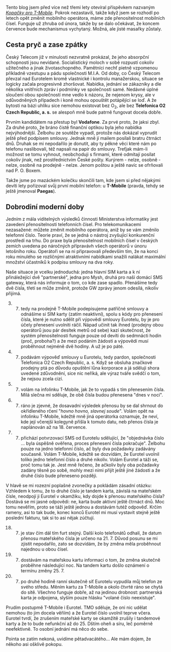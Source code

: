 <!-- dcterms:identifier = riderweblog#228 -->
<!-- dcterms:title = Kopačky pro Eurotel -->
<!-- dcterms:abstract = Tento blog jsem před více než třemi lety otevíral příspěvkem nazvaným Kopačky pro T-Mobile. Pokrok nezastavíš, takže když jsem se rozhodl po letech opět změnit mobilního operátora, máme zde přenositelnost mobilních čísel. Funguje už zhruba od února, takže by se dalo očekávat, že koncem července bude mechanismus vychytaný. Možná, ale jisté masařky zůstaly. -->
<!-- np9:categoryId = 2 -->
<!-- x4w:category = Lidé a jiná zvěř -->
<!-- np9:authorId = 1 -->
<!-- np9:authorEmail = michal.valasek@altairis.cz -->
<!-- dcterms:creator = Michal Altair Valášek -->
<!-- dcterms:created = 2006-07-21T09:13:26.547+02:00 -->
<!-- dcterms:dateAccepted = 2006-07-21T09:13:26.547+02:00 -->

Tento blog jsem před více než třemi lety otevíral příspěvkem nazvaným *[Kopačky pro T-Mobile](https://www.weblog.rider.cz/Articles/2-kopacky-pro-t-mobile.aspx)*. Pokrok nezastavíš, takže když jsem se rozhodl po letech opět změnit mobilního operátora, máme zde přenositelnost mobilních čísel. Funguje už zhruba od února, takže by se dalo očekávat, že koncem července bude mechanismus vychytaný. Možná, ale jisté masařky zůstaly.

## Cesta pryč a zase zpátky

Český Telecom již v minulosti nezvratně prokázal, že jeho absorpční schopnosti jsou nevídané. Socialistický moloch v sobě rozpustí cokoliv užitečného a jinak životaschopného. Pamětníci nechť pietně vzpomenou příkladně vzestupu a pádu společnosti M.I.A. Od doby, co Český Telecom převzal nad Eurotelem kromě vlastnické i kontrolu manažerskou, situace se logicky začala progresivně zhoršovat. Nabídka, jednání se zákazníky a dle několika vnitřních zpráv i podmínky ve společnosti samé. Nedávné úplné sloučení obou společností mne vedlo k názoru, že nejenom krysy, ale v odůvodněných případech i koně mohou opouštět potápějící se loď. A že bytosti na bázi uhlíku sice nemohou existovat bez O<sub>2</sub>, ale bez **Telefonica O2 Czech Republic, a. s.** se alespoň mně bude patrně fungovat docela dobře.

Prvním kandidátem na přestup byl **Vodafone**. Za prvé proto, že jaksi zbyl. Za druhé proto, že bráno čistě finanční optikou byla jeho nabídka nejvýhodnější. Želbohu ze soutěže vypadl, protože nás dokázal vyprudit ještě před podpisem smlouvy. Jednak mně jí mailem posílali bratru čtrnáct dnů. Druhak se mi nepodařilo je donutit, aby ty pěkné věci které nám po telefonu naslibovali, též napsali na papír do smlouvy. Treťjak mám-li možnost se tomu vyhnout, neobchoduji s firmami, které odmítají posílat cokoliv jinak, než prostřednictvím České pošty. Kurýrem - nelze, osobně - nelze, osobně na prodejně - nelze. Jenom poštou a ještě navíc se ofrňovali nad P. O. Boxem.

Takže jsme po mazáckém kolečku skončili tam, kde jsem si před nějakými devíti lety pořizoval svůj první mobilní telefon: u **T-Mobile** (pravda, tehdy se ještě jmenoval **Paegas**).

## Dobrodiní moderní doby

Jedním z mála viditelných výsledků činnosti Ministerstva informatiky jest zavedení přenositelnosti telefonních čísel. Pro telekomunikacemi nezasažené: můžete změnit mobilního operátora, aniž by se vám změnilo telefonní číslo. Teorie praví, že se jedná o nástroj zvyšující konkurenční prostředí na trhu. Do praxe byla přenositelnost mobilních čísel v českých zemích uvedena po náročných přípravávh všech operátorů v únoru letošního roku. Operátoři se na ni připravovali především tím, že na konci roku minulého se rozličnými atraktivními nabídkami snažili nalákat maximální množství účastníků k podpisu smlouvy na dva roky. 

Naše situace je vcelku jednoduchá: jedna hlavní SIM karta a k ní přináležející dvě "partnerské", jedna pro Mysh, druhá pro naši domácí SMS gateway, která nás informuje o tom, co kde zase spadlo. Přenášíme tedy dvě čísla, třetí se může změnit, protože GW zprávy jenom odesílá, nikoliv přijímá.

3. 7. tedy na prodejně T-Mobile podepisujeme patřičné smlouvy a odnášíme si SIM karty (zatím neaktivní), spolu s kódy pro přenesení čísla, které je nutno sdělit při výpovědi smlouvy Eurotelu, by je pro účely přenesení uvolniti ráčil. Nápad učinit tak ihned (prodejny obou operátorů jsou pár desítek metrů od sebe) kazí skutečnost, že systém přenositelnosti funguje pouze od devíti do sedmnácti hodin (proč, proboha?) a že mezi podáním žádosti a výpovědí musí proběhnout nejméně dvě hodiny. A už je po páté.

4. 7. podávám výpověď smlouvy u Eurotelu, tedy pardon, společnosti Telefonica O2 Czech Republic, a. s. Když se obsluha značkové prodejny ptá po důvodu opuštění lůna korporace a já sděluji shora uvedené zdůvodnění, sice nic neříká, ale výraz tváře svědčí o tom, že nejsou zcela cizí.

10. 7. volám na infolinku T-Mobile, jak že to vypadá s tím přenesením čísla. Milá slečna mi sděluje, že obě čísla budou přenesena "dnes v noci".

11. 7. ráno je zjevné, že dosavadní výsledek přenosu by se dal shrnout do okřídleného rčení "*hovno hovno, slavnej soude*". Volám opět na infolinku T-Mobile, kdežtě mně jiná operátorka oznamuje, že neví, kde její včerejší kolegyně přišla k tomuto datu, neb přenos čísla je naplánován až na 18. července.

17. 7. přichází potvrzovací SMS od Eurotelu sdělující, že "objednávka číslo ... byla úspěšně ověřena, proces přenesení čísla pokračuje". Želbohu pouze na jedno telefonní číslo, ač byly dva požadavky zadávány současně. Volám T-Mobile, kdežtě se dozvídám, že Eurotel uvolnil toliko jedno telefonní číslo a druhé nikoliv. Volám Eurotel a táži se, proč tomu tak je. Jest mně řečeno, že ačkoliv byly oba požadavky zadány těsně po sobě, mohly mezi nimi přijít ještě jiné žádosti a že druhé číslo bude přeneseno později.

V hlavě se mi rozezní poplašné zvonečky a pokládám zásadní otázku: Vzhledem k tomu, že to druhé číslo je tandem karta, závislá na mateřském čísle, neodpojí ji Eurotel v okamžiku, kdy dojde k přenosu mateřského čísla? Dostává se mi jasné odpovědi: ne, karta bude aktivní ještě čtrnáct dnů. Moc tomu nevěřím, proto se táži ještě jednou a dostávám tutéž odpověď. Krčím rameny, asi to tak bude, konec konců Eurotel mi musí vystavit stejně ještě poslední fakturu, tak si to asi nějak zúčtují.

18. 7. je stav čím dál tím furt stejný. Další kolo telefonátů odhalí, že datum přenosu mateřského čísla je určeno na 21. 7. Důvod posunu se mi zjistit nepodařilo, zato se dozvídám, že by změna měla proběhnout najednou u obou čísel.

20. 7. dostávám na mateřskou kartu informaci o tom, že změna skutečně proběhne následující noc. Na tandem kartu došlo oznámení o termínu změny 25. 7.

21. 7. po druhé hodině ranní skutečně síť Eurotelu vypudila můj telefon ze svého středu. Měním kartu za T-Mobile a okolo čtvrté ráno se chytá do sítě. Všechno funguje dobře, až na jedinou drobnost: partnerská karta je odpojena, slyším pouze hlásku "volané číslo neexistuje".

Prudím postupmě T-Mobile i Eurotel. TMO sděluje, že oni nic udělat nemohou (to jim docela věříím) a že Eurotel číslo uvolnil teprve včera. Eurotel tvrdí, že zrušením mateřské karty se okamžitě zrušily i tandemové karty a že to bude nefunkční až do 25. Dštím oheň a síru, leč poměrně neefektivně. To osobní jednání má něco do sebe.

Pointa se zatím nekoná, uvidíme pětadvacátého... Ale mám dojem, že někoho asi ošklivě pokopu.